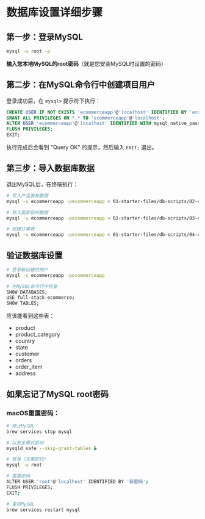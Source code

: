 # 数据库设置详细步骤

## 第一步：登录MySQL

```bash
mysql -u root -p
```

**输入您本地MySQL的root密码**（就是您安装MySQL时设置的密码）

## 第二步：在MySQL命令行中创建项目用户

登录成功后，在 `mysql>` 提示符下执行：

```sql
CREATE USER IF NOT EXISTS 'ecommerceapp'@'localhost' IDENTIFIED BY 'ecommerceapp';
GRANT ALL PRIVILEGES ON *.* TO 'ecommerceapp'@'localhost';
ALTER USER 'ecommerceapp'@'localhost' IDENTIFIED WITH mysql_native_password BY 'ecommerceapp';
FLUSH PRIVILEGES;
EXIT;
```

执行完成后会看到 "Query OK" 的提示，然后输入 `EXIT;` 退出。

## 第三步：导入数据库数据

退出MySQL后，在终端执行：

```bash
# 导入产品表和数据
mysql -u ecommerceapp -pecommerceapp < 01-starter-files/db-scripts/02-create-products.sql

# 导入国家和州数据
mysql -u ecommerceapp -pecommerceapp < 01-starter-files/db-scripts/03-countries-and-states.sql

# 创建订单表
mysql -u ecommerceapp -pecommerceapp < 01-starter-files/db-scripts/04-create-order-tables.sql
```

## 验证数据库设置

```bash
# 登录新创建的用户
mysql -u ecommerceapp -pecommerceapp

# 在MySQL命令行中检查
SHOW DATABASES;
USE full-stack-ecommerce;
SHOW TABLES;
```

应该能看到这些表：
- product
- product_category
- country
- state
- customer
- orders
- order_item
- address

## 如果忘记了MySQL root密码

### macOS重置密码：
```bash
# 停止MySQL
brew services stop mysql

# 以安全模式启动
mysqld_safe --skip-grant-tables &

# 登录（无需密码）
mysql -u root

# 重置密码
ALTER USER 'root'@'localhost' IDENTIFIED BY '新密码';
FLUSH PRIVILEGES;
EXIT;

# 重启MySQL
brew services restart mysql
```

